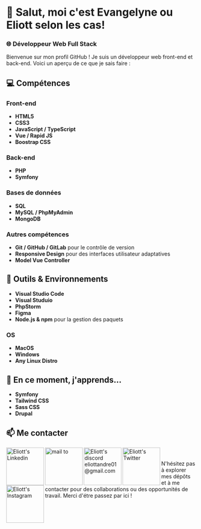 # 👋 Salut, moi c'est Evangelyne ou Eliott selon les cas!

### 🌐 Développeur Web Full Stack

Bienvenue sur mon profil GitHub ! Je suis un développeur web front-end et back-end. Voici un aperçu de ce que je sais faire :

## 💻 Compétences

### Front-end
- **HTML5**
- **CSS3**
- **JavaScript / TypeScript**
- **Vue / Rapid JS**
- **Boostrap CSS**

### Back-end
- **PHP**
- **Symfony**

### Bases de données
- **SQL**
- **MySQL / PhpMyAdmin**
- **MongoDB**

### Autres compétences
- **Git / GitHub / GitLab** pour le contrôle de version
- **Responsive Design** pour des interfaces utilisateur adaptatives
- **Model Vue Controller**

## 🔧 Outils & Environnements
- **Visual Studio Code**
- **Visual Studuio**
- **PhpStorm**
- **Figma**
- **Node.js & npm** pour la gestion des paquets

### OS
- **MacOS**
- **Windows**
- **Any Linux Distro**

## 🌱 En ce moment, j'apprends...
- **Symfony**
- **Tailwind CSS**
- **Sass CSS**
- **Drupal**


## 📫 Me contacter

<a href="https://www.linkedin.com/in/eliott-andré">
  <img align="left" alt="Eliott's Linkedin" width="100px" src="https://img.shields.io/badge/LinkedIn-0077B5?style=for-the-badge&logo=linkedin&logoColor=white" />
</a>


<a href="mailto:eliottandre01@gmail.com">
  <img align="left" alt="mail to " width="100px" src="https://img.shields.io/badge/mail-E76E29?style=for-the-badge&logo=gmail&logoColor=white" />
</a>


<a href="https://discordapp.com/users/424662360729583626">
  <img align="left" alt="Eliott's discord eliottandre01@gmail.com" width="100px" src="https://img.shields.io/badge/Discord-51007A?style=for-the-badge&logo=Discord&logoColor=white" />
</a>


<a href="https://twitter.com/EliottAndre3">
  <img align="left" alt="Eliott's Twitter" width="100px" src="https://img.shields.io/badge/Twitter-1DA1F2?style=for-the-badge&logo=Twitter&logoColor=white" />
</a>


<a href="https://www.instagram.com/eliott.andre/">
  <img align="left" alt="Eliott's Instagram" width="100px" src="https://img.shields.io/badge/Instagram-FCAF45?style=for-the-badge&logo=Instagram&logoColor=white" />
</a>


<br></br>
N'hésitez pas à explorer mes dépôts et à me contacter pour des collaborations ou des opportunités de travail. Merci d'étre passez par ici !

